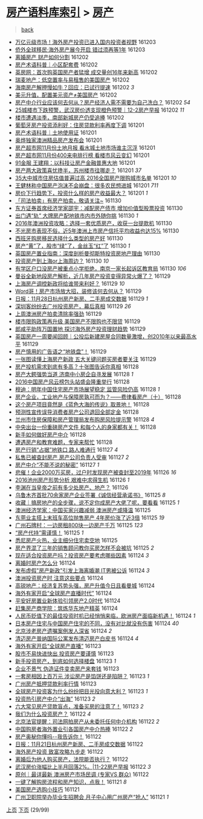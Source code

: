 [房产语料库索引](../../README.md)  > [房产](房产.md)
====
> [back](../README.md)

- [万亿元级市场！海外房产投资已进入国内投资者视野](http://jkwz.applinzi.com/ittc/6907349201557390341.html#%E4%B8%87%E4%BA%BF%E5%85%83%E7%BA%A7%E5%B8%82%E5%9C%BA%EF%BC%81%E6%B5%B7%E5%A4%96%E6%88%BF%E4%BA%A7%E6%8A%95%E8%B5%84%E5%B7%B2%E8%BF%9B%E5%85%A5%E5%9B%BD%E5%86%85%E6%8A%95%E8%B5%84%E8%80%85%E8%A7%86%E9%87%8E) 161203  
- [侨外全球移民·海外房产展今开启 错过须再等1年](http://jkwz.applinzi.com/ittc/6907290774676177924.html#%E4%BE%A8%E5%A4%96%E5%85%A8%E7%90%83%E7%A7%BB%E6%B0%91%C2%B7%E6%B5%B7%E5%A4%96%E6%88%BF%E4%BA%A7%E5%B1%95%E4%BB%8A%E5%BC%80%E5%90%AF+%E9%94%99%E8%BF%87%E9%A1%BB%E5%86%8D%E7%AD%891%E5%B9%B4) 161203  
- [离婚房产 财产如何分割](http://jkwz.applinzi.com/ittc/6907165206685156357.html#%E7%A6%BB%E5%A9%9A%E6%88%BF%E4%BA%A7+%E8%B4%A2%E4%BA%A7%E5%A6%82%E4%BD%95%E5%88%86%E5%89%B2) 161202  
- [房产术语科普｜小区配套费](http://jkwz.applinzi.com/ittc/6907081582291977221.html#%E6%88%BF%E4%BA%A7%E6%9C%AF%E8%AF%AD%E7%A7%91%E6%99%AE%EF%BD%9C%E5%B0%8F%E5%8C%BA%E9%85%8D%E5%A5%97%E8%B4%B9) 161202  
- [英房网：首次购英国房产者猛增 成交量创16年来新高](http://jkwz.applinzi.com/ittc/6907057013258716165.html#%E8%8B%B1%E6%88%BF%E7%BD%91%EF%BC%9A%E9%A6%96%E6%AC%A1%E8%B4%AD%E8%8B%B1%E5%9B%BD%E6%88%BF%E4%BA%A7%E8%80%85%E7%8C%9B%E5%A2%9E+%E6%88%90%E4%BA%A4%E9%87%8F%E5%88%9B16%E5%B9%B4%E6%9D%A5%E6%96%B0%E9%AB%98) 161202  
- [瑞麦地产：低空置率与易租售的美国房产](http://jkwz.applinzi.com/ittc/6907050161028465669.html#%E7%91%9E%E9%BA%A6%E5%9C%B0%E4%BA%A7%EF%BC%9A%E4%BD%8E%E7%A9%BA%E7%BD%AE%E7%8E%87%E4%B8%8E%E6%98%93%E7%A7%9F%E5%94%AE%E7%9A%84%E7%BE%8E%E5%9B%BD%E6%88%BF%E4%BA%A7) 161202  
- [海南房产解押慢如牛？回应：已试行提速](http://jkwz.applinzi.com/ittc/6906965564928295940.html#%E6%B5%B7%E5%8D%97%E6%88%BF%E4%BA%A7%E8%A7%A3%E6%8A%BC%E6%85%A2%E5%A6%82%E7%89%9B%EF%BC%9F%E5%9B%9E%E5%BA%94%EF%BC%9A%E5%B7%B2%E8%AF%95%E8%A1%8C%E6%8F%90%E9%80%9F) 161202 *3* 
- [美元升值，配置美元资产≠美国房产](http://jkwz.applinzi.com/ittc/6906961920048759813.html#%E7%BE%8E%E5%85%83%E5%8D%87%E5%80%BC%EF%BC%8C%E9%85%8D%E7%BD%AE%E7%BE%8E%E5%85%83%E8%B5%84%E4%BA%A7%E2%89%A0%E7%BE%8E%E5%9B%BD%E6%88%BF%E4%BA%A7) 161202  
- [房产中介行业应该何去何从？房产经济人需不需要为自己洗白？](http://jkwz.applinzi.com/ittc/6906961415494960133.html#%E6%88%BF%E4%BA%A7%E4%B8%AD%E4%BB%8B%E8%A1%8C%E4%B8%9A%E5%BA%94%E8%AF%A5%E4%BD%95%E5%8E%BB%E4%BD%95%E4%BB%8E%EF%BC%9F%E6%88%BF%E4%BA%A7%E7%BB%8F%E6%B5%8E%E4%BA%BA%E9%9C%80%E4%B8%8D%E9%9C%80%E8%A6%81%E4%B8%BA%E8%87%AA%E5%B7%B1%E6%B4%97%E7%99%BD%EF%BC%9F) 161202 *54* 
- [25城楼市下跌预警，武汉房价透支现橙色预警｜12-2房产早报](http://jkwz.applinzi.com/ittc/6906952028906849284.html#25%E5%9F%8E%E6%A5%BC%E5%B8%82%E4%B8%8B%E8%B7%8C%E9%A2%84%E8%AD%A6%EF%BC%8C%E6%AD%A6%E6%B1%89%E6%88%BF%E4%BB%B7%E9%80%8F%E6%94%AF%E7%8E%B0%E6%A9%99%E8%89%B2%E9%A2%84%E8%AD%A6%EF%BD%9C12-2%E6%88%BF%E4%BA%A7%E6%97%A9%E6%8A%A5) 161202 *11* 
- [楼市遭遇淡季，南部新城房产仍受追捧](http://jkwz.applinzi.com/ittc/6906843310735229957.html#%E6%A5%BC%E5%B8%82%E9%81%AD%E9%81%87%E6%B7%A1%E5%AD%A3%EF%BC%8C%E5%8D%97%E9%83%A8%E6%96%B0%E5%9F%8E%E6%88%BF%E4%BA%A7%E4%BB%8D%E5%8F%97%E8%BF%BD%E6%8D%A7) 161202  
- [葡萄牙房产投资添利好：住房贷款利率再度下调](http://jkwz.applinzi.com/ittc/6906710515161498628.html#%E8%91%A1%E8%90%84%E7%89%99%E6%88%BF%E4%BA%A7%E6%8A%95%E8%B5%84%E6%B7%BB%E5%88%A9%E5%A5%BD%EF%BC%9A%E4%BD%8F%E6%88%BF%E8%B4%B7%E6%AC%BE%E5%88%A9%E7%8E%87%E5%86%8D%E5%BA%A6%E4%B8%8B%E8%B0%83) 161201  
- [房产术语科普｜土地使用证](http://jkwz.applinzi.com/ittc/6906710098730025989.html#%E6%88%BF%E4%BA%A7%E6%9C%AF%E8%AF%AD%E7%A7%91%E6%99%AE%EF%BD%9C%E5%9C%9F%E5%9C%B0%E4%BD%BF%E7%94%A8%E8%AF%81) 161201  
- [奥烨独家澳洲精品房产发布会](http://jkwz.applinzi.com/ittc/6906704039516832772.html#%E5%A5%A5%E7%83%A8%E7%8B%AC%E5%AE%B6%E6%BE%B3%E6%B4%B2%E7%B2%BE%E5%93%81%E6%88%BF%E4%BA%A7%E5%8F%91%E5%B8%83%E4%BC%9A) 161201  
- [房产超市网11月份土地月报 看水城土地市场谁主沉浮](http://jkwz.applinzi.com/ittc/6906702284573901829.html#%E6%88%BF%E4%BA%A7%E8%B6%85%E5%B8%82%E7%BD%9111%E6%9C%88%E4%BB%BD%E5%9C%9F%E5%9C%B0%E6%9C%88%E6%8A%A5+%E7%9C%8B%E6%B0%B4%E5%9F%8E%E5%9C%9F%E5%9C%B0%E5%B8%82%E5%9C%BA%E8%B0%81%E4%B8%BB%E6%B2%89%E6%B5%AE) 161201  
- [房产超市网11月份400来电排行榜 看楼市风云变幻](http://jkwz.applinzi.com/ittc/6906701134361527300.html#%E6%88%BF%E4%BA%A7%E8%B6%85%E5%B8%82%E7%BD%9111%E6%9C%88%E4%BB%BD400%E6%9D%A5%E7%94%B5%E6%8E%92%E8%A1%8C%E6%A6%9C+%E7%9C%8B%E6%A5%BC%E5%B8%82%E9%A3%8E%E4%BA%91%E5%8F%98%E5%B9%BB) 161201  
- [91金服 王建翔：以科技让房产金融普惠大地](http://jkwz.applinzi.com/ittc/6906394291328254981.html#91%E9%87%91%E6%9C%8D+%E7%8E%8B%E5%BB%BA%E7%BF%94%EF%BC%9A%E4%BB%A5%E7%A7%91%E6%8A%80%E8%AE%A9%E6%88%BF%E4%BA%A7%E9%87%91%E8%9E%8D%E6%99%AE%E6%83%A0%E5%A4%A7%E5%9C%B0) 161201  
- [房产两大政策喜忧搀半，苏州楼市往哪走？](http://jkwz.applinzi.com/ittc/6906619604847035397.html#%E6%88%BF%E4%BA%A7%E4%B8%A4%E5%A4%A7%E6%94%BF%E7%AD%96%E5%96%9C%E5%BF%A7%E6%90%80%E5%8D%8A%EF%BC%8C%E8%8B%8F%E5%B7%9E%E6%A5%BC%E5%B8%82%E5%BE%80%E5%93%AA%E8%B5%B0%EF%BC%9F) 161201 *37* 
- [35大中城市住房估值普遍过高 2016全国房产限购城市名单](http://jkwz.applinzi.com/ittc/6906594183942243332.html#35%E5%A4%A7%E4%B8%AD%E5%9F%8E%E5%B8%82%E4%BD%8F%E6%88%BF%E4%BC%B0%E5%80%BC%E6%99%AE%E9%81%8D%E8%BF%87%E9%AB%98+2016%E5%85%A8%E5%9B%BD%E6%88%BF%E4%BA%A7%E9%99%90%E8%B4%AD%E5%9F%8E%E5%B8%82%E5%90%8D%E5%8D%95) 161201 *10* 
- [王健林称中国房产泡沫不会崩盘：很多农民想进城](http://jkwz.applinzi.com/ittc/6906578535560250372.html#%E7%8E%8B%E5%81%A5%E6%9E%97%E7%A7%B0%E4%B8%AD%E5%9B%BD%E6%88%BF%E4%BA%A7%E6%B3%A1%E6%B2%AB%E4%B8%8D%E4%BC%9A%E5%B4%A9%E7%9B%98%EF%BC%9A%E5%BE%88%E5%A4%9A%E5%86%9C%E6%B0%91%E6%83%B3%E8%BF%9B%E5%9F%8E) 161201 *711* 
- [房价下行趋势下，投资什么样的房产收益最大？](http://jkwz.applinzi.com/ittc/6906555150461584388.html#%E6%88%BF%E4%BB%B7%E4%B8%8B%E8%A1%8C%E8%B6%8B%E5%8A%BF%E4%B8%8B%EF%BC%8C%E6%8A%95%E8%B5%84%E4%BB%80%E4%B9%88%E6%A0%B7%E7%9A%84%E6%88%BF%E4%BA%A7%E6%94%B6%E7%9B%8A%E6%9C%80%E5%A4%A7%EF%BC%9F) 161201 *1* 
- [「司法拍卖」有房产拍卖，敬请关注~](http://jkwz.applinzi.com/ittc/6906376687171666948.html#%E3%80%8C%E5%8F%B8%E6%B3%95%E6%8B%8D%E5%8D%96%E3%80%8D%E6%9C%89%E6%88%BF%E4%BA%A7%E6%8B%8D%E5%8D%96%EF%BC%8C%E6%95%AC%E8%AF%B7%E5%85%B3%E6%B3%A8%7E) 161130  
- [东方证券首席经济学家邵宇：减配房产债市 增加价值型股票投资](http://jkwz.applinzi.com/ittc/6906371203844801541.html#%E4%B8%9C%E6%96%B9%E8%AF%81%E5%88%B8%E9%A6%96%E5%B8%AD%E7%BB%8F%E6%B5%8E%E5%AD%A6%E5%AE%B6%E9%82%B5%E5%AE%87%EF%BC%9A%E5%87%8F%E9%85%8D%E6%88%BF%E4%BA%A7%E5%80%BA%E5%B8%82+%E5%A2%9E%E5%8A%A0%E4%BB%B7%E5%80%BC%E5%9E%8B%E8%82%A1%E7%A5%A8%E6%8A%95%E8%B5%84) 161130  
- [出门遇“轨” 大牌房产配地铁市内市外随你挑](http://jkwz.applinzi.com/ittc/6906333777638196228.html#%E5%87%BA%E9%97%A8%E9%81%87%E2%80%9C%E8%BD%A8%E2%80%9D+%E5%A4%A7%E7%89%8C%E6%88%BF%E4%BA%A7%E9%85%8D%E5%9C%B0%E9%93%81%E5%B8%82%E5%86%85%E5%B8%82%E5%A4%96%E9%9A%8F%E4%BD%A0%E6%8C%91) 161130 *1* 
- [2016年澳洲投资攻略：选择一套优质房产，收获一台提款机](http://jkwz.applinzi.com/ittc/6906321442508899333.html#2016%E5%B9%B4%E6%BE%B3%E6%B4%B2%E6%8A%95%E8%B5%84%E6%94%BB%E7%95%A5%EF%BC%9A%E9%80%89%E6%8B%A9%E4%B8%80%E5%A5%97%E4%BC%98%E8%B4%A8%E6%88%BF%E4%BA%A7%EF%BC%8C%E6%94%B6%E8%8E%B7%E4%B8%80%E5%8F%B0%E6%8F%90%E6%AC%BE%E6%9C%BA) 161130  
- [不光房市表现不俗，近5年澳洲上市房产信托平均收益也达15%](http://jkwz.applinzi.com/ittc/6906284666515883012.html#%E4%B8%8D%E5%85%89%E6%88%BF%E5%B8%82%E8%A1%A8%E7%8E%B0%E4%B8%8D%E4%BF%97%EF%BC%8C%E8%BF%915%E5%B9%B4%E6%BE%B3%E6%B4%B2%E4%B8%8A%E5%B8%82%E6%88%BF%E4%BA%A7%E4%BF%A1%E6%89%98%E5%B9%B3%E5%9D%87%E6%94%B6%E7%9B%8A%E4%B9%9F%E8%BE%BE15%25) 161130  
- [西班牙购房移民选择什么类型的房产好](http://jkwz.applinzi.com/ittc/6906283751708820485.html#%E8%A5%BF%E7%8F%AD%E7%89%99%E8%B4%AD%E6%88%BF%E7%A7%BB%E6%B0%91%E9%80%89%E6%8B%A9%E4%BB%80%E4%B9%88%E7%B1%BB%E5%9E%8B%E7%9A%84%E6%88%BF%E4%BA%A7%E5%A5%BD) 161130  
- [房产“黄”了，股市“绿”了，金丝玉“红”了](http://jkwz.applinzi.com/ittc/6906268717834306565.html#%E6%88%BF%E4%BA%A7%E2%80%9C%E9%BB%84%E2%80%9D%E4%BA%86%EF%BC%8C%E8%82%A1%E5%B8%82%E2%80%9C%E7%BB%BF%E2%80%9D%E4%BA%86%EF%BC%8C%E9%87%91%E4%B8%9D%E7%8E%89%E2%80%9C%E7%BA%A2%E2%80%9D%E4%BA%86) 161130 *1* 
- [英国房产置业指南：深度剖析曼彻斯特投资房地产理由](http://jkwz.applinzi.com/ittc/6906263103783568389.html#%E8%8B%B1%E5%9B%BD%E6%88%BF%E4%BA%A7%E7%BD%AE%E4%B8%9A%E6%8C%87%E5%8D%97%EF%BC%9A%E6%B7%B1%E5%BA%A6%E5%89%96%E6%9E%90%E6%9B%BC%E5%BD%BB%E6%96%AF%E7%89%B9%E6%8A%95%E8%B5%84%E6%88%BF%E5%9C%B0%E4%BA%A7%E7%90%86%E7%94%B1) 161130  
- [投资房产到上海or上海周边？](http://jkwz.applinzi.com/ittc/6906230413894091780.html#%E6%8A%95%E8%B5%84%E6%88%BF%E4%BA%A7%E5%88%B0%E4%B8%8A%E6%B5%B7or%E4%B8%8A%E6%B5%B7%E5%91%A8%E8%BE%B9%EF%BC%9F) 161130 *10* 
- [有学区户口没房产被重点小学拒绝，南京一家长起诉区教育局](http://jkwz.applinzi.com/ittc/6906194768937092100.html#%E6%9C%89%E5%AD%A6%E5%8C%BA%E6%88%B7%E5%8F%A3%E6%B2%A1%E6%88%BF%E4%BA%A7%E8%A2%AB%E9%87%8D%E7%82%B9%E5%B0%8F%E5%AD%A6%E6%8B%92%E7%BB%9D%EF%BC%8C%E5%8D%97%E4%BA%AC%E4%B8%80%E5%AE%B6%E9%95%BF%E8%B5%B7%E8%AF%89%E5%8C%BA%E6%95%99%E8%82%B2%E5%B1%80) 161130 *106* 
- [曼谷全新地段房产解析，近几年房产投资变得异常火爆了？](http://jkwz.applinzi.com/ittc/6906069297121461252.html#%E6%9B%BC%E8%B0%B7%E5%85%A8%E6%96%B0%E5%9C%B0%E6%AE%B5%E6%88%BF%E4%BA%A7%E8%A7%A3%E6%9E%90%EF%BC%8C%E8%BF%91%E5%87%A0%E5%B9%B4%E6%88%BF%E4%BA%A7%E6%8A%95%E8%B5%84%E5%8F%98%E5%BE%97%E5%BC%82%E5%B8%B8%E7%81%AB%E7%88%86%E4%BA%86%EF%BC%9F) 161129  
- [上海房产调控新政将给谁带来利好？](http://jkwz.applinzi.com/ittc/6906056269869089797.html#%E4%B8%8A%E6%B5%B7%E6%88%BF%E4%BA%A7%E8%B0%83%E6%8E%A7%E6%96%B0%E6%94%BF%E5%B0%86%E7%BB%99%E8%B0%81%E5%B8%A6%E6%9D%A5%E5%88%A9%E5%A5%BD%EF%BC%9F) 161129 *10* 
- [Word哥！房产市场放大招，装修该何去何从？](http://jkwz.applinzi.com/ittc/6905936095895618564.html#Word%E5%93%A5%EF%BC%81%E6%88%BF%E4%BA%A7%E5%B8%82%E5%9C%BA%E6%94%BE%E5%A4%A7%E6%8B%9B%EF%BC%8C%E8%A3%85%E4%BF%AE%E8%AF%A5%E4%BD%95%E5%8E%BB%E4%BD%95%E4%BB%8E%EF%BC%9F) 161129  
- [日报：11月28日杭州房产新房、二手房成交数据](http://jkwz.applinzi.com/ittc/6905940916727972868.html#%E6%97%A5%E6%8A%A5%EF%BC%9A11%E6%9C%8828%E6%97%A5%E6%9D%AD%E5%B7%9E%E6%88%BF%E4%BA%A7%E6%96%B0%E6%88%BF%E3%80%81%E4%BA%8C%E6%89%8B%E6%88%BF%E6%88%90%E4%BA%A4%E6%95%B0%E6%8D%AE) 161129 *1* 
- [深圳客纷纷去广州投资房产，幕后真相](http://jkwz.applinzi.com/ittc/6905927296489096197.html#%E6%B7%B1%E5%9C%B3%E5%AE%A2%E7%BA%B7%E7%BA%B7%E5%8E%BB%E5%B9%BF%E5%B7%9E%E6%8A%95%E8%B5%84%E6%88%BF%E4%BA%A7%EF%BC%8C%E5%B9%95%E5%90%8E%E7%9C%9F%E7%9B%B8) 161129 *26* 
- [上周澳洲房产拍卖清除率强劲](http://jkwz.applinzi.com/ittc/6905926014911120388.html#%E4%B8%8A%E5%91%A8%E6%BE%B3%E6%B4%B2%E6%88%BF%E4%BA%A7%E6%8B%8D%E5%8D%96%E6%B8%85%E9%99%A4%E7%8E%87%E5%BC%BA%E5%8A%B2) 161129  
- [楼市限购政策再升级 美国房产不限购也不限贷](http://jkwz.applinzi.com/ittc/6905917432220091396.html#%E6%A5%BC%E5%B8%82%E9%99%90%E8%B4%AD%E6%94%BF%E7%AD%96%E5%86%8D%E5%8D%87%E7%BA%A7+%E7%BE%8E%E5%9B%BD%E6%88%BF%E4%BA%A7%E4%B8%8D%E9%99%90%E8%B4%AD%E4%B9%9F%E4%B8%8D%E9%99%90%E8%B4%B7) 161129  
- [郎咸平助阵万国置地 探讨海外房产投资理财趋势](http://jkwz.applinzi.com/ittc/6905906648882611205.html#%E9%83%8E%E5%92%B8%E5%B9%B3%E5%8A%A9%E9%98%B5%E4%B8%87%E5%9B%BD%E7%BD%AE%E5%9C%B0+%E6%8E%A2%E8%AE%A8%E6%B5%B7%E5%A4%96%E6%88%BF%E4%BA%A7%E6%8A%95%E8%B5%84%E7%90%86%E8%B4%A2%E8%B6%8B%E5%8A%BF) 161129  
- [英国房产一周要闻回顾｜公投后新建房屋合同数量激增，创2010年以来最高水平](http://jkwz.applinzi.com/ittc/6905902566889489412.html#%E8%8B%B1%E5%9B%BD%E6%88%BF%E4%BA%A7%E4%B8%80%E5%91%A8%E8%A6%81%E9%97%BB%E5%9B%9E%E9%A1%BE%EF%BD%9C%E5%85%AC%E6%8A%95%E5%90%8E%E6%96%B0%E5%BB%BA%E6%88%BF%E5%B1%8B%E5%90%88%E5%90%8C%E6%95%B0%E9%87%8F%E6%BF%80%E5%A2%9E%EF%BC%8C%E5%88%9B2010%E5%B9%B4%E4%BB%A5%E6%9D%A5%E6%9C%80%E9%AB%98%E6%B0%B4%E5%B9%B3) 161129  
- [房产慎用的广告语之“地铁盘”！](http://jkwz.applinzi.com/ittc/6905874699795301381.html#%E6%88%BF%E4%BA%A7%E6%85%8E%E7%94%A8%E7%9A%84%E5%B9%BF%E5%91%8A%E8%AF%AD%E4%B9%8B%E2%80%9C%E5%9C%B0%E9%93%81%E7%9B%98%E2%80%9D%EF%BC%81) 161129  
- [一张图读懂上海房产新政 五大关键问题买房者要关注](http://jkwz.applinzi.com/ittc/6905855942045729796.html#%E4%B8%80%E5%BC%A0%E5%9B%BE%E8%AF%BB%E6%87%82%E4%B8%8A%E6%B5%B7%E6%88%BF%E4%BA%A7%E6%96%B0%E6%94%BF+%E4%BA%94%E5%A4%A7%E5%85%B3%E9%94%AE%E9%97%AE%E9%A2%98%E4%B9%B0%E6%88%BF%E8%80%85%E8%A6%81%E5%85%B3%E6%B3%A8) 161129  
- [房产投机需求到底有多高？十张图告诉你真相](http://jkwz.applinzi.com/ittc/6905649339312899076.html#%E6%88%BF%E4%BA%A7%E6%8A%95%E6%9C%BA%E9%9C%80%E6%B1%82%E5%88%B0%E5%BA%95%E6%9C%89%E5%A4%9A%E9%AB%98%EF%BC%9F%E5%8D%81%E5%BC%A0%E5%9B%BE%E5%91%8A%E8%AF%89%E4%BD%A0%E7%9C%9F%E7%9B%B8) 161128  
- [房产大鳄强势当道 济南中小房企自寻发展](http://jkwz.applinzi.com/ittc/6905610022880281605.html#%E6%88%BF%E4%BA%A7%E5%A4%A7%E9%B3%84%E5%BC%BA%E5%8A%BF%E5%BD%93%E9%81%93+%E6%B5%8E%E5%8D%97%E4%B8%AD%E5%B0%8F%E6%88%BF%E4%BC%81%E8%87%AA%E5%AF%BB%E5%8F%91%E5%B1%95) 161128 *1* 
- [2016中国房产风云榜包头站盛会隆重举行](http://jkwz.applinzi.com/ittc/6905584517284103172.html#2016%E4%B8%AD%E5%9B%BD%E6%88%BF%E4%BA%A7%E9%A3%8E%E4%BA%91%E6%A6%9C%E5%8C%85%E5%A4%B4%E7%AB%99%E7%9B%9B%E4%BC%9A%E9%9A%86%E9%87%8D%E4%B8%BE%E8%A1%8C) 161128  
- [穆迪：明年中国住宅房产市场展望稳定 监管风险仍高](http://jkwz.applinzi.com/ittc/6905553576696218629.html#%E7%A9%86%E8%BF%AA%EF%BC%9A%E6%98%8E%E5%B9%B4%E4%B8%AD%E5%9B%BD%E4%BD%8F%E5%AE%85%E6%88%BF%E4%BA%A7%E5%B8%82%E5%9C%BA%E5%B1%95%E6%9C%9B%E7%A8%B3%E5%AE%9A+%E7%9B%91%E7%AE%A1%E9%A3%8E%E9%99%A9%E4%BB%8D%E9%AB%98) 161128 *1* 
- [房产企业，工业地产与保障房孰可而为？——费律看房产（十）](http://jkwz.applinzi.com/ittc/6905509346393195525.html#%E6%88%BF%E4%BA%A7%E4%BC%81%E4%B8%9A%EF%BC%8C%E5%B7%A5%E4%B8%9A%E5%9C%B0%E4%BA%A7%E4%B8%8E%E4%BF%9D%E9%9A%9C%E6%88%BF%E5%AD%B0%E5%8F%AF%E8%80%8C%E4%B8%BA%EF%BC%9F%E2%80%94%E2%80%94%E8%B4%B9%E5%BE%8B%E7%9C%8B%E6%88%BF%E4%BA%A7%EF%BC%88%E5%8D%81%EF%BC%89) 161128  
- [这个房产项目竟然是《蓝色大海的传说》取景地！](http://jkwz.applinzi.com/ittc/6905498536598062084.html#%E8%BF%99%E4%B8%AA%E6%88%BF%E4%BA%A7%E9%A1%B9%E7%9B%AE%E7%AB%9F%E7%84%B6%E6%98%AF%E3%80%8A%E8%93%9D%E8%89%B2%E5%A4%A7%E6%B5%B7%E7%9A%84%E4%BC%A0%E8%AF%B4%E3%80%8B%E5%8F%96%E6%99%AF%E5%9C%B0%EF%BC%81) 161128  
- [预测性宣传误导消费者房产公司退回全部定金](http://jkwz.applinzi.com/ittc/6905478109473539077.html#%E9%A2%84%E6%B5%8B%E6%80%A7%E5%AE%A3%E4%BC%A0%E8%AF%AF%E5%AF%BC%E6%B6%88%E8%B4%B9%E8%80%85%E6%88%BF%E4%BA%A7%E5%85%AC%E5%8F%B8%E9%80%80%E5%9B%9E%E5%85%A8%E9%83%A8%E5%AE%9A%E9%87%91) 161128  
- [兰州市住房保障和房产管理局发布购房风险提示警](http://jkwz.applinzi.com/ittc/6905465273363989509.html#%E5%85%B0%E5%B7%9E%E5%B8%82%E4%BD%8F%E6%88%BF%E4%BF%9D%E9%9A%9C%E5%92%8C%E6%88%BF%E4%BA%A7%E7%AE%A1%E7%90%86%E5%B1%80%E5%8F%91%E5%B8%83%E8%B4%AD%E6%88%BF%E9%A3%8E%E9%99%A9%E6%8F%90%E7%A4%BA%E8%AD%A6) 161128 *4* 
- [中央出台一份重磅房产文件 和每个人的身家都有关！](http://jkwz.applinzi.com/ittc/6905454082403075076.html#%E4%B8%AD%E5%A4%AE%E5%87%BA%E5%8F%B0%E4%B8%80%E4%BB%BD%E9%87%8D%E7%A3%85%E6%88%BF%E4%BA%A7%E6%96%87%E4%BB%B6+%E5%92%8C%E6%AF%8F%E4%B8%AA%E4%BA%BA%E7%9A%84%E8%BA%AB%E5%AE%B6%E9%83%BD%E6%9C%89%E5%85%B3%EF%BC%81) 161128  
- [新手如何做好房产中介](http://jkwz.applinzi.com/ittc/6905249278670144517.html#%E6%96%B0%E6%89%8B%E5%A6%82%E4%BD%95%E5%81%9A%E5%A5%BD%E6%88%BF%E4%BA%A7%E4%B8%AD%E4%BB%8B) 161128  
- [遭遇房产和教育难题，专家来帮忙](http://jkwz.applinzi.com/ittc/6905384251154760709.html#%E9%81%AD%E9%81%87%E6%88%BF%E4%BA%A7%E5%92%8C%E6%95%99%E8%82%B2%E9%9A%BE%E9%A2%98%EF%BC%8C%E4%B8%93%E5%AE%B6%E6%9D%A5%E5%B8%AE%E5%BF%99) 161128  
- [房产行销“占据”地铁口 路人难通行](http://jkwz.applinzi.com/ittc/6905251668706198532.html#%E6%88%BF%E4%BA%A7%E8%A1%8C%E9%94%80%E2%80%9C%E5%8D%A0%E6%8D%AE%E2%80%9D%E5%9C%B0%E9%93%81%E5%8F%A3+%E8%B7%AF%E4%BA%BA%E9%9A%BE%E9%80%9A%E8%A1%8C) 161127 *4* 
- [私售已被查封房产 房产公司负责人受审](http://jkwz.applinzi.com/ittc/6904997600834356229.html#%E7%A7%81%E5%94%AE%E5%B7%B2%E8%A2%AB%E6%9F%A5%E5%B0%81%E6%88%BF%E4%BA%A7+%E6%88%BF%E4%BA%A7%E5%85%AC%E5%8F%B8%E8%B4%9F%E8%B4%A3%E4%BA%BA%E5%8F%97%E5%AE%A1) 161127 *2* 
- [房产中介“不能不说的秘密”](http://jkwz.applinzi.com/ittc/6779620573495952389.html#%E6%88%BF%E4%BA%A7%E4%B8%AD%E4%BB%8B%E2%80%9C%E4%B8%8D%E8%83%BD%E4%B8%8D%E8%AF%B4%E7%9A%84%E7%A7%98%E5%AF%86%E2%80%9D) 161127 *1* 
- [悲催！企业2000万买房，过户时发现房产被查封至2019年](http://jkwz.applinzi.com/ittc/6904868188302345221.html#%E6%82%B2%E5%82%AC%EF%BC%81%E4%BC%81%E4%B8%9A2000%E4%B8%87%E4%B9%B0%E6%88%BF%EF%BC%8C%E8%BF%87%E6%88%B7%E6%97%B6%E5%8F%91%E7%8E%B0%E6%88%BF%E4%BA%A7%E8%A2%AB%E6%9F%A5%E5%B0%81%E8%87%B32019%E5%B9%B4) 161126 *16* 
- [2016池州房产形势分析 艰难中求得生机](http://jkwz.applinzi.com/ittc/6904769491308643332.html#2016%E6%B1%A0%E5%B7%9E%E6%88%BF%E4%BA%A7%E5%BD%A2%E5%8A%BF%E5%88%86%E6%9E%90+%E8%89%B0%E9%9A%BE%E4%B8%AD%E6%B1%82%E5%BE%97%E7%94%9F%E6%9C%BA) 161126 *1* 
- [李渊在当皇帝之前有多少处房产、地产？](http://jkwz.applinzi.com/ittc/6904587945171764229.html#%E6%9D%8E%E6%B8%8A%E5%9C%A8%E5%BD%93%E7%9A%87%E5%B8%9D%E4%B9%8B%E5%89%8D%E6%9C%89%E5%A4%9A%E5%B0%91%E5%A4%84%E6%88%BF%E4%BA%A7%E3%80%81%E5%9C%B0%E4%BA%A7%EF%BC%9F) 161126  
- [乌鲁木齐首批70余家房产企业签署《诚信经营承诺书》](http://jkwz.applinzi.com/ittc/6904486369295860740.html#%E4%B9%8C%E9%B2%81%E6%9C%A8%E9%BD%90%E9%A6%96%E6%89%B970%E4%BD%99%E5%AE%B6%E6%88%BF%E4%BA%A7%E4%BC%81%E4%B8%9A%E7%AD%BE%E7%BD%B2%E3%80%8A%E8%AF%9A%E4%BF%A1%E7%BB%8F%E8%90%A5%E6%89%BF%E8%AF%BA%E4%B9%A6%E3%80%8B) 161125 *8* 
- [收藏｜搞房地产的全步骤，说不定你成房产大佬了呢，要看看](http://jkwz.applinzi.com/ittc/6904482966700295172.html#%E6%94%B6%E8%97%8F%EF%BD%9C%E6%90%9E%E6%88%BF%E5%9C%B0%E4%BA%A7%E7%9A%84%E5%85%A8%E6%AD%A5%E9%AA%A4%EF%BC%8C%E8%AF%B4%E4%B8%8D%E5%AE%9A%E4%BD%A0%E6%88%90%E6%88%BF%E4%BA%A7%E5%A4%A7%E4%BD%AC%E4%BA%86%E5%91%A2%EF%BC%8C%E8%A6%81%E7%9C%8B%E7%9C%8B) 161125 *1* 
- [澳洲经济学家：中国买家兴趣减弱 澳洲房产或降温](http://jkwz.applinzi.com/ittc/6904454579730514948.html#%E6%BE%B3%E6%B4%B2%E7%BB%8F%E6%B5%8E%E5%AD%A6%E5%AE%B6%EF%BC%9A%E4%B8%AD%E5%9B%BD%E4%B9%B0%E5%AE%B6%E5%85%B4%E8%B6%A3%E5%87%8F%E5%BC%B1+%E6%BE%B3%E6%B4%B2%E6%88%BF%E4%BA%A7%E6%88%96%E9%99%8D%E6%B8%A9) 161125  
- [东莞业主搭上末班车高位抛售房产 4年房价涨了近3倍](http://jkwz.applinzi.com/ittc/6904449275722728452.html#%E4%B8%9C%E8%8E%9E%E4%B8%9A%E4%B8%BB%E6%90%AD%E4%B8%8A%E6%9C%AB%E7%8F%AD%E8%BD%A6%E9%AB%98%E4%BD%8D%E6%8A%9B%E5%94%AE%E6%88%BF%E4%BA%A7+4%E5%B9%B4%E6%88%BF%E4%BB%B7%E6%B6%A8%E4%BA%86%E8%BF%913%E5%80%8D) 161125 *19* 
- [广州石牌村：一边房租800块一边房产千万](http://jkwz.applinzi.com/ittc/6904437447009502212.html#%E5%B9%BF%E5%B7%9E%E7%9F%B3%E7%89%8C%E6%9D%91%EF%BC%9A%E4%B8%80%E8%BE%B9%E6%88%BF%E7%A7%9F800%E5%9D%97%E4%B8%80%E8%BE%B9%E6%88%BF%E4%BA%A7%E5%8D%83%E4%B8%87) 161125 *123* 
- [“房产代持”需谨慎！](http://jkwz.applinzi.com/ittc/6904404732247802884.html#%E2%80%9C%E6%88%BF%E4%BA%A7%E4%BB%A3%E6%8C%81%E2%80%9D%E9%9C%80%E8%B0%A8%E6%85%8E%EF%BC%81) 161125 *1* 
- [悉尼房产火热，业主细分住宅卖空地](http://jkwz.applinzi.com/ittc/6904357893175772165.html#%E6%82%89%E5%B0%BC%E6%88%BF%E4%BA%A7%E7%81%AB%E7%83%AD%EF%BC%8C%E4%B8%9A%E4%B8%BB%E7%BB%86%E5%88%86%E4%BD%8F%E5%AE%85%E5%8D%96%E7%A9%BA%E5%9C%B0) 161125  
- [房产界混了三年的销售顾问教你买房怎样不会被坑](http://jkwz.applinzi.com/ittc/6904320659676464132.html#%E6%88%BF%E4%BA%A7%E7%95%8C%E6%B7%B7%E4%BA%86%E4%B8%89%E5%B9%B4%E7%9A%84%E9%94%80%E5%94%AE%E9%A1%BE%E9%97%AE%E6%95%99%E4%BD%A0%E4%B9%B0%E6%88%BF%E6%80%8E%E6%A0%B7%E4%B8%8D%E4%BC%9A%E8%A2%AB%E5%9D%91) 161125 *2* 
- [现在适合投资房产吗？投资房产要考虑哪些因素](http://jkwz.applinzi.com/ittc/6904207699071206405.html#%E7%8E%B0%E5%9C%A8%E9%80%82%E5%90%88%E6%8A%95%E8%B5%84%E6%88%BF%E4%BA%A7%E5%90%97%EF%BC%9F%E6%8A%95%E8%B5%84%E6%88%BF%E4%BA%A7%E8%A6%81%E8%80%83%E8%99%91%E5%93%AA%E4%BA%9B%E5%9B%A0%E7%B4%A0) 161124 *3* 
- [离婚时房产怎么分](http://jkwz.applinzi.com/ittc/6903412058489357317.html#%E7%A6%BB%E5%A9%9A%E6%97%B6%E6%88%BF%E4%BA%A7%E6%80%8E%E4%B9%88%E5%88%86) 161124  
- [发布虚假&quot;房产新政&quot;引发上海离婚潮 IT男被公诉](http://jkwz.applinzi.com/ittc/6904155671515104260.html#%E5%8F%91%E5%B8%83%E8%99%9A%E5%81%87%26quot%3B%E6%88%BF%E4%BA%A7%E6%96%B0%E6%94%BF%26quot%3B%E5%BC%95%E5%8F%91%E4%B8%8A%E6%B5%B7%E7%A6%BB%E5%A9%9A%E6%BD%AE+IT%E7%94%B7%E8%A2%AB%E5%85%AC%E8%AF%89) 161124 *3* 
- [澳洲投资房产时 注意这些要点](http://jkwz.applinzi.com/ittc/6904104349688398852.html#%E6%BE%B3%E6%B4%B2%E6%8A%95%E8%B5%84%E6%88%BF%E4%BA%A7%E6%97%B6+%E6%B3%A8%E6%84%8F%E8%BF%99%E4%BA%9B%E8%A6%81%E7%82%B9) 161124  
- [高锐地产：经济复苏势头强，房产升值今日且看曼城](http://jkwz.applinzi.com/ittc/6904097889562657796.html#%E9%AB%98%E9%94%90%E5%9C%B0%E4%BA%A7%EF%BC%9A%E7%BB%8F%E6%B5%8E%E5%A4%8D%E8%8B%8F%E5%8A%BF%E5%A4%B4%E5%BC%BA%EF%BC%8C%E6%88%BF%E4%BA%A7%E5%8D%87%E5%80%BC%E4%BB%8A%E6%97%A5%E4%B8%94%E7%9C%8B%E6%9B%BC%E5%9F%8E) 161124  
- [海外有家开启“全球房产直播时代”](http://jkwz.applinzi.com/ittc/6904092525257556997.html#%E6%B5%B7%E5%A4%96%E6%9C%89%E5%AE%B6%E5%BC%80%E5%90%AF%E2%80%9C%E5%85%A8%E7%90%83%E6%88%BF%E4%BA%A7%E7%9B%B4%E6%92%AD%E6%97%B6%E4%BB%A3%E2%80%9D) 161124  
- [平安好房置业新体验引领房产2.0时代](http://jkwz.applinzi.com/ittc/6904062874116162564.html#%E5%B9%B3%E5%AE%89%E5%A5%BD%E6%88%BF%E7%BD%AE%E4%B8%9A%E6%96%B0%E4%BD%93%E9%AA%8C%E5%BC%95%E9%A2%86%E6%88%BF%E4%BA%A72.0%E6%97%B6%E4%BB%A3) 161124  
- [赶集房产商学院：筑炼华东地产精英](http://jkwz.applinzi.com/ittc/6904026525333980164.html#%E8%B5%B6%E9%9B%86%E6%88%BF%E4%BA%A7%E5%95%86%E5%AD%A6%E9%99%A2%EF%BC%9A%E7%AD%91%E7%82%BC%E5%8D%8E%E4%B8%9C%E5%9C%B0%E4%BA%A7%E7%B2%BE%E8%8B%B1) 161124  
- [人民币贬值下的最佳投资时机已经悄悄来临，欧洲房产面临新机遇！](http://jkwz.applinzi.com/ittc/6904007181631751173.html#%E4%BA%BA%E6%B0%91%E5%B8%81%E8%B4%AC%E5%80%BC%E4%B8%8B%E7%9A%84%E6%9C%80%E4%BD%B3%E6%8A%95%E8%B5%84%E6%97%B6%E6%9C%BA%E5%B7%B2%E7%BB%8F%E6%82%84%E6%82%84%E6%9D%A5%E4%B8%B4%EF%BC%8C%E6%AC%A7%E6%B4%B2%E6%88%BF%E4%BA%A7%E9%9D%A2%E4%B8%B4%E6%96%B0%E6%9C%BA%E9%81%87%EF%BC%81) 161124 *1* 
- [日本房产住宅与中国房产住宅的不同，没有对比就没有伤害](http://jkwz.applinzi.com/ittc/6903988259855533061.html#%E6%97%A5%E6%9C%AC%E6%88%BF%E4%BA%A7%E4%BD%8F%E5%AE%85%E4%B8%8E%E4%B8%AD%E5%9B%BD%E6%88%BF%E4%BA%A7%E4%BD%8F%E5%AE%85%E7%9A%84%E4%B8%8D%E5%90%8C%EF%BC%8C%E6%B2%A1%E6%9C%89%E5%AF%B9%E6%AF%94%E5%B0%B1%E6%B2%A1%E6%9C%89%E4%BC%A4%E5%AE%B3) 161124 *40* 
- [北京涉老房产遗嘱案例发人深省](http://jkwz.applinzi.com/ittc/6903911276110939140.html#%E5%8C%97%E4%BA%AC%E6%B6%89%E8%80%81%E6%88%BF%E4%BA%A7%E9%81%97%E5%98%B1%E6%A1%88%E4%BE%8B%E5%8F%91%E4%BA%BA%E6%B7%B1%E7%9C%81) 161124 *2* 
- [清迈房产普纳国际公寓发布清迈房产白皮书](http://jkwz.applinzi.com/ittc/6903849356028806148.html#%E6%B8%85%E8%BF%88%E6%88%BF%E4%BA%A7%E6%99%AE%E7%BA%B3%E5%9B%BD%E9%99%85%E5%85%AC%E5%AF%93%E5%8F%91%E5%B8%83%E6%B8%85%E8%BF%88%E6%88%BF%E4%BA%A7%E7%99%BD%E7%9A%AE%E4%B9%A6) 161124 *4* 
- [海外有家开启“全球房产直播”](http://jkwz.applinzi.com/ittc/6903837386412131332.html#%E6%B5%B7%E5%A4%96%E6%9C%89%E5%AE%B6%E5%BC%80%E5%90%AF%E2%80%9C%E5%85%A8%E7%90%83%E6%88%BF%E4%BA%A7%E7%9B%B4%E6%92%AD%E2%80%9D) 161123  
- [股市不易快进快出 投资房产要谨慎](http://jkwz.applinzi.com/ittc/6903773538980201476.html#%E8%82%A1%E5%B8%82%E4%B8%8D%E6%98%93%E5%BF%AB%E8%BF%9B%E5%BF%AB%E5%87%BA+%E6%8A%95%E8%B5%84%E6%88%BF%E4%BA%A7%E8%A6%81%E8%B0%A8%E6%85%8E) 161123  
- [新手投资房产，到底如何选择楼盘](http://jkwz.applinzi.com/ittc/6903771879294108676.html#%E6%96%B0%E6%89%8B%E6%8A%95%E8%B5%84%E6%88%BF%E4%BA%A7%EF%BC%8C%E5%88%B0%E5%BA%95%E5%A6%82%E4%BD%95%E9%80%89%E6%8B%A9%E6%A5%BC%E7%9B%98) 161123 *1* 
- [企业不景气 伪造证件变卖房产来套钱](http://jkwz.applinzi.com/ittc/6903708291065971717.html#%E4%BC%81%E4%B8%9A%E4%B8%8D%E6%99%AF%E6%B0%94+%E4%BC%AA%E9%80%A0%E8%AF%81%E4%BB%B6%E5%8F%98%E5%8D%96%E6%88%BF%E4%BA%A7%E6%9D%A5%E5%A5%97%E9%92%B1) 161123  
- [一套房相因上百万元 涉讼房产是馅饼还是陷阱？](http://jkwz.applinzi.com/ittc/6903625751634379781.html#%E4%B8%80%E5%A5%97%E6%88%BF%E7%9B%B8%E5%9B%A0%E4%B8%8A%E7%99%BE%E4%B8%87%E5%85%83+%E6%B6%89%E8%AE%BC%E6%88%BF%E4%BA%A7%E6%98%AF%E9%A6%85%E9%A5%BC%E8%BF%98%E6%98%AF%E9%99%B7%E9%98%B1%EF%BC%9F) 161123 *1* 
- [广州房产抵押贷款利率行情](http://jkwz.applinzi.com/ittc/6903629675036673029.html#%E5%B9%BF%E5%B7%9E%E6%88%BF%E4%BA%A7%E6%8A%B5%E6%8A%BC%E8%B4%B7%E6%AC%BE%E5%88%A9%E7%8E%87%E8%A1%8C%E6%83%85) 161123  
- [全球房产投资客为什么纷纷把目光投向意大利？](http://jkwz.applinzi.com/ittc/6903629075427361797.html#%E5%85%A8%E7%90%83%E6%88%BF%E4%BA%A7%E6%8A%95%E8%B5%84%E5%AE%A2%E4%B8%BA%E4%BB%80%E4%B9%88%E7%BA%B7%E7%BA%B7%E6%8A%8A%E7%9B%AE%E5%85%89%E6%8A%95%E5%90%91%E6%84%8F%E5%A4%A7%E5%88%A9%EF%BC%9F) 161123 *1* 
- [投资热引房产中介“出海”](http://jkwz.applinzi.com/ittc/6903616034451227652.html#%E6%8A%95%E8%B5%84%E7%83%AD%E5%BC%95%E6%88%BF%E4%BA%A7%E4%B8%AD%E4%BB%8B%E2%80%9C%E5%87%BA%E6%B5%B7%E2%80%9D) 161123 *2* 
- [六大常见房产贷款盲点，准备买房的注意了！](http://jkwz.applinzi.com/ittc/6903619731193332740.html#%E5%85%AD%E5%A4%A7%E5%B8%B8%E8%A7%81%E6%88%BF%E4%BA%A7%E8%B4%B7%E6%AC%BE%E7%9B%B2%E7%82%B9%EF%BC%8C%E5%87%86%E5%A4%87%E4%B9%B0%E6%88%BF%E7%9A%84%E6%B3%A8%E6%84%8F%E4%BA%86%EF%BC%81) 161123 *2* 
- [我们为什么投资房产？](http://jkwz.applinzi.com/ittc/6903377594937771013.html#%E6%88%91%E4%BB%AC%E4%B8%BA%E4%BB%80%E4%B9%88%E6%8A%95%E8%B5%84%E6%88%BF%E4%BA%A7%EF%BC%9F) 161122 *4* 
- [北京法官提醒：司法网拍房产从未委托任何中介机构](http://jkwz.applinzi.com/ittc/6903347136862618629.html#%E5%8C%97%E4%BA%AC%E6%B3%95%E5%AE%98%E6%8F%90%E9%86%92%EF%BC%9A%E5%8F%B8%E6%B3%95%E7%BD%91%E6%8B%8D%E6%88%BF%E4%BA%A7%E4%BB%8E%E6%9C%AA%E5%A7%94%E6%89%98%E4%BB%BB%E4%BD%95%E4%B8%AD%E4%BB%8B%E6%9C%BA%E6%9E%84) 161122 *2* 
- [中国购房者海外置业引各国房产中介热捧](http://jkwz.applinzi.com/ittc/6903322156628198404.html#%E4%B8%AD%E5%9B%BD%E8%B4%AD%E6%88%BF%E8%80%85%E6%B5%B7%E5%A4%96%E7%BD%AE%E4%B8%9A%E5%BC%95%E5%90%84%E5%9B%BD%E6%88%BF%E4%BA%A7%E4%B8%AD%E4%BB%8B%E7%83%AD%E6%8D%A7) 161122 *2* 
- [房产奥秘你懂吗--我告诉你！](http://jkwz.applinzi.com/ittc/6903320896504071172.html#%E6%88%BF%E4%BA%A7%E5%A5%A5%E7%A7%98%E4%BD%A0%E6%87%82%E5%90%97--%E6%88%91%E5%91%8A%E8%AF%89%E4%BD%A0%EF%BC%81) 161122  
- [日报：11月21日杭州房产新房、二手房成交数据](http://jkwz.applinzi.com/ittc/6903273748060177412.html#%E6%97%A5%E6%8A%A5%EF%BC%9A11%E6%9C%8821%E6%97%A5%E6%9D%AD%E5%B7%9E%E6%88%BF%E4%BA%A7%E6%96%B0%E6%88%BF%E3%80%81%E4%BA%8C%E6%89%8B%E6%88%BF%E6%88%90%E4%BA%A4%E6%95%B0%E6%8D%AE) 161122  
- [海外房产投资 致富攻略九步走](http://jkwz.applinzi.com/ittc/6903269876134577157.html#%E6%B5%B7%E5%A4%96%E6%88%BF%E4%BA%A7%E6%8A%95%E8%B5%84+%E8%87%B4%E5%AF%8C%E6%94%BB%E7%95%A5%E4%B9%9D%E6%AD%A5%E8%B5%B0) 161122  
- [离婚后为他人购买房产，法院能否执行？](http://jkwz.applinzi.com/ittc/6903256864329827332.html#%E7%A6%BB%E5%A9%9A%E5%90%8E%E4%B8%BA%E4%BB%96%E4%BA%BA%E8%B4%AD%E4%B9%B0%E6%88%BF%E4%BA%A7%EF%BC%8C%E6%B3%95%E9%99%A2%E8%83%BD%E5%90%A6%E6%89%A7%E8%A1%8C%EF%BC%9F) 161122  
- [武汉房价涨幅比上半月回落2%。|11-22房产早报](http://jkwz.applinzi.com/ittc/6903238427788444676.html#%E6%AD%A6%E6%B1%89%E6%88%BF%E4%BB%B7%E6%B6%A8%E5%B9%85%E6%AF%94%E4%B8%8A%E5%8D%8A%E6%9C%88%E5%9B%9E%E8%90%BD2%25%E3%80%82%7C11-22%E6%88%BF%E4%BA%A7%E6%97%A9%E6%8A%A5) 161122 *3* 
- [原创｜最详最新 澳洲房产市场民调 (专家VS 群众)](http://jkwz.applinzi.com/ittc/6900338644396540932.html#%E5%8E%9F%E5%88%9B%EF%BD%9C%E6%9C%80%E8%AF%A6%E6%9C%80%E6%96%B0+%E6%BE%B3%E6%B4%B2%E6%88%BF%E4%BA%A7%E5%B8%82%E5%9C%BA%E6%B0%91%E8%B0%83+%28%E4%B8%93%E5%AE%B6VS+%E7%BE%A4%E4%BC%97%29) 161122  
- [一键了解购房流程和房产知识，点我！](http://jkwz.applinzi.com/ittc/6902994015707726853.html#%E4%B8%80%E9%94%AE%E4%BA%86%E8%A7%A3%E8%B4%AD%E6%88%BF%E6%B5%81%E7%A8%8B%E5%92%8C%E6%88%BF%E4%BA%A7%E7%9F%A5%E8%AF%86%EF%BC%8C%E7%82%B9%E6%88%91%EF%BC%81) 161121 *8* 
- [美国房产选购小技巧](http://jkwz.applinzi.com/ittc/6902948209885709317.html#%E7%BE%8E%E5%9B%BD%E6%88%BF%E4%BA%A7%E9%80%89%E8%B4%AD%E5%B0%8F%E6%8A%80%E5%B7%A7) 161121  
- [广州卫职院举办毕业生招聘会 月子中心用广州房产“抢人”](http://jkwz.applinzi.com/ittc/6902902940129297413.html#%E5%B9%BF%E5%B7%9E%E5%8D%AB%E8%81%8C%E9%99%A2%E4%B8%BE%E5%8A%9E%E6%AF%95%E4%B8%9A%E7%94%9F%E6%8B%9B%E8%81%98%E4%BC%9A+%E6%9C%88%E5%AD%90%E4%B8%AD%E5%BF%83%E7%94%A8%E5%B9%BF%E5%B7%9E%E6%88%BF%E4%BA%A7%E2%80%9C%E6%8A%A2%E4%BA%BA%E2%80%9D) 161121 *1* 


 [上页](房产30.md) [下页](房产28.md)          (29/99)
